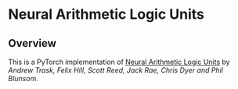 # Neural Arithmetic Logic Units

## Overview

This is a PyTorch implementation of [Neural Arithmetic Logic Units](https://arxiv.org/abs/1808.00508) by *Andrew Trask, Felix Hill, Scott Reed, Jack Rae, Chris Dyer and Phil Blunsom*.
